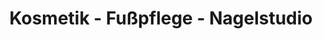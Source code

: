 ---
title: "Kosmetik - Fußpflege - Nagelstudio"
url: /matrei-in-osttirol/kosmetik-fusspflege-nagelstudio/
shop: Kosmetik
---